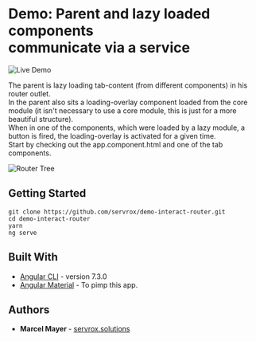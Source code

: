 # Demo: Parent and lazy loaded components <br /> communicate via a service

![Live Demo](http://g.recordit.co/jtqXhonLRY.gif)

The parent is lazy loading tab-content (from different components) in his router outlet. <br />
In the parent also sits a loading-overlay component loaded from the core module (it isn't necessary to use a core module, this is just for a more beautiful structure). <br />
When in one of the components, which were loaded by a lazy module, a button is fired, the loading-overlay is activated for a given time. <br />
Start by checking out the app.component.html and one of the tab components.

![Router Tree](https://i.imgur.com/GFckPwx.png)

## Getting Started
``` 
git clone https://github.com/servrox/demo-interact-router.git
cd demo-interact-router
yarn
ng serve
```

## Built With

* [Angular CLI](https://github.com/angular/angular-cli) - version 7.3.0
* [Angular Material](https://material.angular.io/) - To pimp this app. 

## Authors

* **Marcel Mayer** - 
[servrox.solutions](http://servrox.solutions)